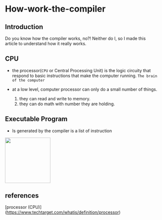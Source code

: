 # How-work-the-compiler

## Introduction
Do you know how the compiler works, no?! Neither do I, so I made this article to understand how it really works.

## CPU
* the processor(`CPU` or Central Processing Unit) is the logic circuity that respond to basic instructions that make the computer running. `The brain of the computer`

* at a low level, computer processor can only do a small number of things.
  1. they can read and write to memory.
  2. they can do math with number they are holding.

## Executable Program
* Is generated by the compiler is a list of instruction

<img alt="" src="//upload.wikimedia.org/wikipedia/commons/thumb/2/29/Binary_executable_file2.png/220px-Binary_executable_file2.png" decoding="async" class="thumbimage" srcset="//upload.wikimedia.org/wikipedia/commons/thumb/2/29/Binary_executable_file2.png/330px-Binary_executable_file2.png 1.5x, //upload.wikimedia.org/wikipedia/commons/thumb/2/29/Binary_executable_file2.png/440px-Binary_executable_file2.png 2x" data-file-width="547" data-file-height="484" width="150" height="150">



## references

[processor (CPU)] (https://www.techtarget.com/whatis/definition/processor)
